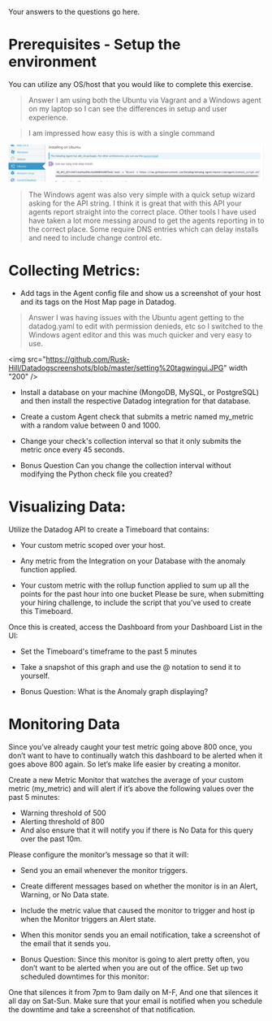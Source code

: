 Your answers to the questions go here.
# Prerequisites - Setup the environment
You can utilize any OS/host that you would like to complete this exercise. 
>Answer I am using both the Ubuntu via Vagrant and a Windows agent on my laptop so I can see the differences in setup and user experience.

>I am impressed how easy this is with a single command 

<img src="https://github.com/Rusk-Hill/Datadogscreenshots/blob/master/UbuntuAgentInstall.JPG" >

   
  
>The Windows agent was also very simple with a quick setup wizard asking for the API string. I think it is great that with this API your agents report straight into the correct place. Other tools I have used have taken a lot more messing around to get the agents reporting in to the correct place. Some require DNS entries which can delay installs and need to include change control etc.

# Collecting Metrics:
* Add tags in the Agent config file and show us a screenshot of your host and its tags on the Host Map page in Datadog.
>Answer I was having issues with the Ubuntu agent getting to the datadog.yaml to edit with permission denieds, etc so I switched to the Windows agent editor and this was much quicker and very easy to use.

<img src="https://github.com/Rusk-Hill/Datadogscreenshots/blob/master/setting%20tagwingui.JPG" width "200" />

* Install a database on your machine (MongoDB, MySQL, or PostgreSQL) and then install the respective Datadog integration for that database.

* Create a custom Agent check that submits a metric named my_metric with a random value between 0 and 1000.

* Change your check's collection interval so that it only submits the metric once every 45 seconds.

* Bonus Question Can you change the collection interval without modifying the Python check file you created?


# Visualizing Data:
Utilize the Datadog API to create a Timeboard that contains:

* Your custom metric scoped over your host.

* Any metric from the Integration on your Database with the anomaly function applied.

* Your custom metric with the rollup function applied to sum up all the points for the past hour into one bucket
Please be sure, when submitting your hiring challenge, to include the script that you've used to create this Timeboard.

Once this is created, access the Dashboard from your Dashboard List in the UI:

* Set the Timeboard's timeframe to the past 5 minutes

* Take a snapshot of this graph and use the @ notation to send it to yourself.

* Bonus Question: What is the Anomaly graph displaying?

# Monitoring Data
Since you’ve already caught your test metric going above 800 once, you don’t want to have to continually watch this dashboard to be alerted when it goes above 800 again. So let’s make life easier by creating a monitor.

Create a new Metric Monitor that watches the average of your custom metric (my_metric) and will alert if it’s above the following values over the past 5 minutes:

* Warning threshold of 500
* Alerting threshold of 800
* And also ensure that it will notify you if there is No Data for this query over the past 10m.

Please configure the monitor’s message so that it will:

* Send you an email whenever the monitor triggers.

* Create different messages based on whether the monitor is in an Alert, Warning, or No Data state.

* Include the metric value that caused the monitor to trigger and host ip when the Monitor triggers an Alert state.

* When this monitor sends you an email notification, take a screenshot of the email that it sends you.

* Bonus Question: Since this monitor is going to alert pretty often, you don’t want to be alerted when you are out of the office. Set up   two scheduled downtimes for this monitor:

 One that silences it from 7pm to 9am daily on M-F,
 And one that silences it all day on Sat-Sun.
 Make sure that your email is notified when you schedule the downtime and take a screenshot of that notification.


